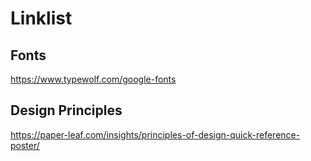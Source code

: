 # Linklist

## Fonts
https://www.typewolf.com/google-fonts


## Design Principles
https://paper-leaf.com/insights/principles-of-design-quick-reference-poster/
